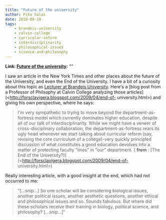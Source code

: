 ```yaml
---
title: "Future of the university"
author: Pito Salas
date: 2010-09-10
tags:
    - brandeis-university
    - calvin-college
    - curricular-reform
    - interdisciplinarity
    - philosophical-issues
    - science-and-philosophy
---
```


**Link: [Future of the university](None):** ""



I saw an article in the New York Times and other places about the future of
the University, and even the End of the University. I have a bit of a
curiosity about this topic as [Lecturer at Brandeis
University](<http://www.brandeis.edu/jbs/r2010programs/websservices/index.html>).
Here's a [blog post from a Professor of Philsophy at Calvin College analyzing
those articles](<http://forsclavigera.blogspot.com/2009/04/end-of-
university.html>) and giving his own perspective, where he says:

> I'm very sympathetic to trying to move beyond the department-as-fortress
> model which currently dominates higher education, despite all of our talk of
> interdisciplinarity. While we might have a veneer of cross-disciplinary
> collaboration, the department-as-fortress rears its ugly head whenever we
> start talking about curricular reform (say, revising the core curriculum of
> a college)-very quickly principled discussion of what constitutes a good
> education devolves into a matter of protecting faculty "lines" in "our"
> department. ( **from** : [The End of the
> University?)](<http://forsclavigera.blogspot.com/2009/04/end-of-
> university.html>)

Really interesting article, with a good insight at the end, which had not
occurred to me:

> "[…snip…] So one scholar will be considering biological issues, another
> political issues, another aesthetic questions, another ethical and
> philosophical issues and so. Sounds fabulous. But where did these scholars
> receive their training in biology, political science, and philosophy?
> […snip…]"


